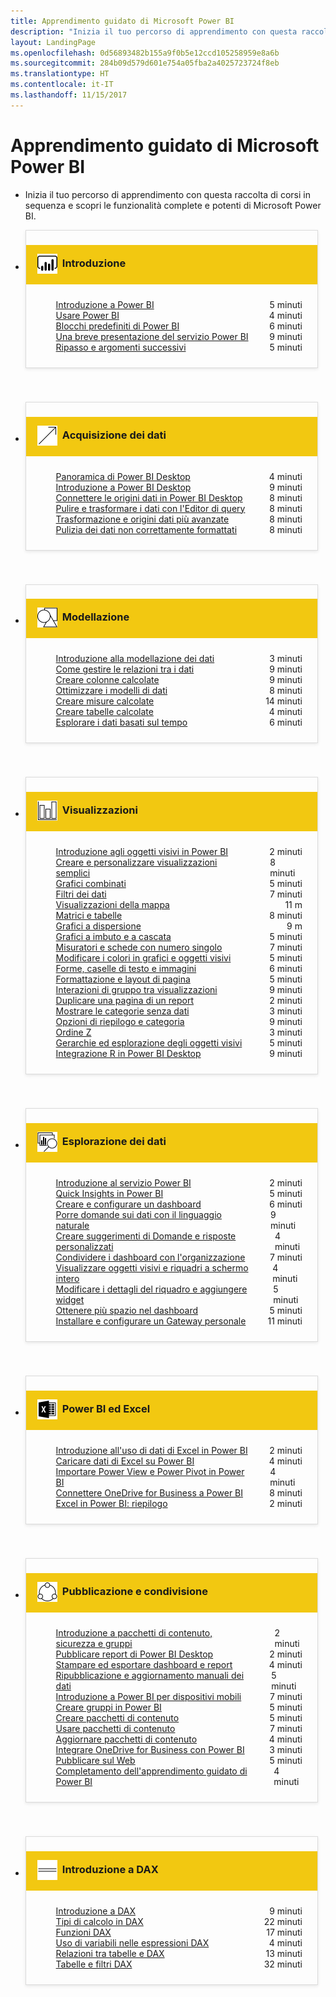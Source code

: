 ```yaml
---
title: Apprendimento guidato di Microsoft Power BI
description: "Inizia il tuo percorso di apprendimento con questa raccolta di corsi in sequenza e scopri le funzionalità complete e potenti di Microsoft Power BI."
layout: LandingPage
ms.openlocfilehash: 0d56893482b155a9f0b5e12ccd105258959e8a6b
ms.sourcegitcommit: 284b09d579d601e754a05fba2a4025723724f8eb
ms.translationtype: HT
ms.contentlocale: it-IT
ms.lasthandoff: 11/15/2017
---
```

<div id="main" class="v2">
    <div class="container">
        <h1>Apprendimento guidato di Microsoft Power BI</h1>
        <ul id="databases" class="cardsL panelContent" style="display: block; margin: 0px;">
          <li class="fullSpan">
              <div class="container intro">
                  <p>Inizia il tuo percorso di apprendimento con questa raccolta di corsi in sequenza e scopri le funzionalità complete e potenti di Microsoft Power BI.</p>
              </div>
          </li>
          <li>
            <div class="cardSize">
                <div class="cardPadding">
                  <div class="card" style="padding: 0 12px 54px 0;">
                      <div class="cardText" style="box-shadow: 0 2px 5px #e8e8e8; border: 1px solid #dbdbdb;">
                          <h3 class="bgdAccent1" style="padding: 8px; display: flex; background: #f2c811; font-weight: bold; border-bottom: 0; margin-bottom: 0; line-height: 42px">
                            <div class="cardImageOuter" style="margin: 0 8px 0 10px;">
                              <div class="cardImage" style="width: 32px;">
                                <img src="media/logo_power-bi.svg" alt="" data-linktype="absolute-path" class="x-hidden-focus" style="position: relative; top: 6px;">
                              </div>
                            </div>
Introduzione </h3>
                          <ul class="noBullet" style="margin: 24px;">
                              <li style="display: flex; justify-content: space-between;">
                                <a class="barLink" href="gettingstarted.yml#step-1">Introduzione a Power BI</a>
                                <span style="margin-left: 32px; align-self: center;">5 minuti</span>
                              </li>
                              <li style="display: flex; justify-content: space-between;">
                                <a class="barLink" href="gettingstarted.yml#step-2">Usare Power BI</a>
                                <span style="margin-left: 32px; align-self: center;">4 minuti</span>
                              </li>
                              <li style="display: flex; justify-content: space-between;">
                                <a class="barLink" href="gettingstarted.yml#step-3">Blocchi predefiniti di Power BI</a>
                                <span style="margin-left: 32px; align-self: center;">6 minuti</span>
                              </li>
                              <li style="display: flex; justify-content: space-between;">
                                <a class="barLink" href="gettingstarted.yml#step-4">Una breve presentazione del servizio Power BI</a>
                                <span style="margin-left: 32px; align-self: center;">9 minuti</span>
                              </li>
                              <li style="display: flex; justify-content: space-between;">
                                <a class="barLink" href="gettingstarted.yml#step-5">Ripasso e argomenti successivi</a>
                                <span style="margin-left: 32px; align-self: center;">5 minuti</span>
                              </li>
                          </ul>
                      </div>
                    </div>
                </div>
            </div>
          </li>
          <li>
            <div class="cardSize">
                <div class="cardPadding">
                  <div class="card" style="padding: 0 12px 54px 0;">
                      <div class="cardText" style="box-shadow: 0 2px 5px #e8e8e8; border: 1px solid #dbdbdb;">
                          <h3 class="bgdAccent1" style="padding: 8px; display: flex; background: #f2c811; font-weight: bold; border-bottom: 0; margin-bottom: 0; line-height: 42px">
                            <div class="cardImageOuter" style="margin: 0 8px 0 10px;">
                              <div class="cardImage" style="width: 32px;">
                                <img src="media/pbi-getting-data.svg" alt="" data-linktype="absolute-path" class="x-hidden-focus" style="position: relative; top: 6px;">
                              </div>
                            </div>
Acquisizione dei dati </h3>
                          <ul class="noBullet" style="margin: 24px;">
                              <li style="display: flex; justify-content: space-between;">
                                <a class="barLink" href="gettingdata.yml#step-1">Panoramica di Power BI Desktop</a>
                                <span style="margin-left: 32px; align-self: center;">4 minuti</span>
                              </li>
                              <li style="display: flex; justify-content: space-between;">
                                <a class="barLink" href="gettingdata.yml#step-2">Introduzione a Power BI Desktop</a>
                                <span style="margin-left: 32px; align-self: center;">9 minuti</span>
                              </li>
                              <li style="display: flex; justify-content: space-between;">
                                <a class="barLink" href="gettingdata.yml#step-3">Connettere le origini dati in Power BI Desktop</a>
                                <span style="margin-left: 32px; align-self: center;">8 minuti</span>
                              </li>
                              <li style="display: flex; justify-content: space-between;">
                                <a class="barLink" href="gettingdata.yml#step-4">Pulire e trasformare i dati con l'Editor di query</a>
                                <span style="margin-left: 32px; align-self: center;">8 minuti</span>
                              </li>
                              <li style="display: flex; justify-content: space-between;">
                                <a class="barLink" href="gettingdata.yml#step-5">Trasformazione e origini dati più avanzate</a>
                                <span style="margin-left: 32px; align-self: center;">8 minuti</span>
                              </li>
                              <li style="display: flex; justify-content: space-between;">
                                <a class="barLink" href="gettingdata.yml#step-6">Pulizia dei dati non correttamente formattati</a>
                                <span style="margin-left: 32px; align-self: center;">8 minuti</span>
                              </li>
                          </ul>
                      </div>
                    </div>
                </div>
            </div>
          </li>
          <li>
            <div class="cardSize">
                <div class="cardPadding">
                  <div class="card" style="padding: 0 12px 54px 0;">
                      <div class="cardText" style="box-shadow: 0 2px 5px #e8e8e8; border: 1px solid #dbdbdb;">
                          <h3 class="bgdAccent1" style="padding: 8px; display: flex; background: #f2c811; font-weight: bold; border-bottom: 0; margin-bottom: 0; line-height: 42px">
                            <div class="cardImageOuter" style="margin: 0 8px 0 10px;">
                              <div class="cardImage" style="width: 32px;">
                                <img src="media/pbi-modeling.svg" alt="" data-linktype="absolute-path" class="x-hidden-focus" style="position: relative; top: 6px;">
                              </div>
                            </div>
Modellazione </h3>
                          <ul class="noBullet" style="margin: 24px;">
                              <li style="display: flex; justify-content: space-between;">
                                <a class="barLink" href="modeling.yml#step-1">Introduzione alla modellazione dei dati</a>
                                <span style="margin-left: 32px; align-self: center;">3 minuti</span>
                              </li>
                              <li style="display: flex; justify-content: space-between;">
                                <a class="barLink" href="modeling.yml#step-2">Come gestire le relazioni tra i dati</a>
                                <span style="margin-left: 32px; align-self: center;">9 minuti</span>
                              </li>
                              <li style="display: flex; justify-content: space-between;">
                                <a class="barLink" href="modeling.yml#step-3">Creare colonne calcolate</a>
                                <span style="margin-left: 32px; align-self: center;">9 minuti</span>
                              </li>
                              <li style="display: flex; justify-content: space-between;">
                                <a class="barLink" href="modeling.yml#step-4">Ottimizzare i modelli di dati</a>
                                <span style="margin-left: 32px; align-self: center;">8 minuti</span>
                              </li>
                              <li style="display: flex; justify-content: space-between;">
                                <a class="barLink" href="modeling.yml#step-5">Creare misure calcolate</a>
                                <span style="margin-left: 32px; align-self: center;">14 minuti</span>
                              </li>
                              <li style="display: flex; justify-content: space-between;">
                                <a class="barLink" href="modeling.yml#step-6">Creare tabelle calcolate</a>
                                <span style="margin-left: 32px; align-self: center;">4 minuti</span>
                              </li>
                              <li style="display: flex; justify-content: space-between;">
                                <a class="barLink" href="modeling.yml#step-7">Esplorare i dati basati sul tempo</a>
                                <span style="margin-left: 32px; align-self: center;">6 minuti</span>
                              </li>
                          </ul>
                      </div>
                    </div>
                </div>
            </div>
          </li>
          <li>
            <div class="cardSize">
                <div class="cardPadding">
                  <div class="card" style="padding: 0 12px 54px 0;">
                      <div class="cardText" style="box-shadow: 0 2px 5px #e8e8e8; border: 1px solid #dbdbdb;">
                          <h3 class="bgdAccent1" style="padding: 8px; display: flex; background: #f2c811; font-weight: bold; border-bottom: 0; margin-bottom: 0; line-height: 42px">
                            <div class="cardImageOuter" style="margin: 0 8px 0 10px;">
                              <div class="cardImage" style="width: 32px;">
                                <img src="media/pbi-visualizations.svg" alt="" data-linktype="absolute-path" class="x-hidden-focus" style="position: relative; top: 6px;">
                              </div>
                            </div>
Visualizzazioni </h3>
                          <ul class="noBullet" style="margin: 24px;">
                              <li style="display: flex; justify-content: space-between;">
                                <a class="barLink" href="visualizations.yml#step-1">Introduzione agli oggetti visivi in Power BI</a>
                                <span style="margin-left: 32px; align-self: center;">2 minuti</span>
                              </li>
                              <li style="display: flex; justify-content: space-between;">
                                <a class="barLink" href="visualizations.yml#step-2">Creare e personalizzare visualizzazioni semplici</a>
                                <span style="margin-left: 32px; align-self: center;">8 minuti</span>
                              </li>
                              <li style="display: flex; justify-content: space-between;">
                                <a class="barLink" href="visualizations.yml#step-3">Grafici combinati</a>
                                <span style="margin-left: 32px; align-self: center;">5 minuti</span>
                              </li>
                              <li style="display: flex; justify-content: space-between;">
                                <a class="barLink" href="visualizations.yml#step-4">Filtri dei dati</a>
                                <span style="margin-left: 32px; align-self: center;">7 minuti</span>
                              </li>
                              <li style="display: flex; justify-content: space-between;">
                                <a class="barLink" href="visualizations.yml#step-5">Visualizzazioni della mappa</a>
                                <span style="margin-left: 32px; align-self: center;">11 m</span>
                              </li>
                              <li style="display: flex; justify-content: space-between;">
                                <a class="barLink" href="visualizations.yml#step-6">Matrici e tabelle</a>
                                <span style="margin-left: 32px; align-self: center;">8 minuti</span>
                              </li>
                              <li style="display: flex; justify-content: space-between;">
                                <a class="barLink" href="visualizations.yml#step-7">Grafici a dispersione</a>
                                <span style="margin-left: 32px; align-self: center;">9 m</span>
                              </li>
                              <li style="display: flex; justify-content: space-between;">
                                <a class="barLink" href="visualizations.yml#step-8">Grafici a imbuto e a cascata</a>
                                <span style="margin-left: 32px; align-self: center;">5 minuti</span>
                              </li>
                              <li style="display: flex; justify-content: space-between;">
                                <a class="barLink" href="visualizations.yml#step-9">Misuratori e schede con numero singolo</a>
                                <span style="margin-left: 32px; align-self: center;">7 minuti</span>
                              </li>
                              <li style="display: flex; justify-content: space-between;">
                                <a class="barLink" href="visualizations.yml#step-10">Modificare i colori in grafici e oggetti visivi</a>
                                <span style="margin-left: 32px; align-self: center;">5 minuti</span>
                              </li>
                              <li style="display: flex; justify-content: space-between;">
                                <a class="barLink" href="visualizations.yml#step-11">Forme, caselle di testo e immagini</a>
                                <span style="margin-left: 32px; align-self: center;">6 minuti</span>
                              </li>
                              <li style="display: flex; justify-content: space-between;">
                                <a class="barLink" href="visualizations.yml#step-12">Formattazione e layout di pagina</a>
                                <span style="margin-left: 32px; align-self: center;">5 minuti</span>
                              </li>
                              <li style="display: flex; justify-content: space-between;">
                                <a class="barLink" href="visualizations.yml#step-13">Interazioni di gruppo tra visualizzazioni</a>
                                <span style="margin-left: 32px; align-self: center;">9 minuti</span>
                              </li>
                              <li style="display: flex; justify-content: space-between;">
                                <a class="barLink" href="visualizations.yml#step-14">Duplicare una pagina di un report</a>
                                <span style="margin-left: 32px; align-self: center;">2 minuti</span>
                              </li>
                              <li style="display: flex; justify-content: space-between;">
                                <a class="barLink" href="visualizations.yml#step-15">Mostrare le categorie senza dati</a>
                                <span style="margin-left: 32px; align-self: center;">3 minuti</span>
                              </li>
                              <li style="display: flex; justify-content: space-between;">
                                <a class="barLink" href="visualizations.yml#step-16">Opzioni di riepilogo e categoria</a>
                                <span style="margin-left: 32px; align-self: center;">9 minuti</span>
                              </li>
                              <li style="display: flex; justify-content: space-between;">
                                <a class="barLink" href="visualizations.yml#step-17">Ordine Z</a>
                                <span style="margin-left: 32px; align-self: center;">3 minuti</span>
                              </li>
                              <li style="display: flex; justify-content: space-between;">
                                <a class="barLink" href="visualizations.yml#step-18">Gerarchie ed esplorazione degli oggetti visivi</a>
                                <span style="margin-left: 32px; align-self: center;">5 minuti</span>
                              </li>
                              <li style="display: flex; justify-content: space-between;">
                                <a class="barLink" href="visualizations.yml#step-19">Integrazione R in Power BI Desktop</a>
                                <span style="margin-left: 32px; align-self: center;">9 minuti</span>
                              </li>
                          </ul>
                      </div>
                    </div>
                </div>
            </div>
          </li>
          <li>
            <div class="cardSize">
                <div class="cardPadding">
                  <div class="card" style="padding: 0 12px 54px 0;">
                      <div class="cardText" style="box-shadow: 0 2px 5px #e8e8e8; border: 1px solid #dbdbdb;">
                          <h3 class="bgdAccent1" style="padding: 8px; display: flex; background: #f2c811; font-weight: bold; border-bottom: 0; margin-bottom: 0; line-height: 42px">
                            <div class="cardImageOuter" style="margin: 0 8px 0 10px;">
                              <div class="cardImage" style="width: 32px;">
                                <img src="media/pbi-exploring-data.svg" alt="" data-linktype="absolute-path" class="x-hidden-focus" style="position: relative; top: 6px;">
                              </div>
                            </div>
Esplorazione dei dati </h3>
                          <ul class="noBullet" style="margin: 24px;">
                              <li style="display: flex; justify-content: space-between;">
                                <a class="barLink" href="exploringdata.yml#step-1">Introduzione al servizio Power BI</a>
                                <span style="margin-left: 32px; align-self: center;">2 minuti</span>
                              </li>
                              <li style="display: flex; justify-content: space-between;">
                                <a class="barLink" href="exploringdata.yml#step-2">Quick Insights in Power BI</a>
                                <span style="margin-left: 32px; align-self: center;">5 minuti</span>
                              </li>
                              <li style="display: flex; justify-content: space-between;">
                                <a class="barLink" href="exploringdata.yml#step-3">Creare e configurare un dashboard</a>
                                <span style="margin-left: 32px; align-self: center;">6 minuti</span>
                              </li>
                              <li style="display: flex; justify-content: space-between;">
                                <a class="barLink" href="exploringdata.yml#step-4">Porre domande sui dati con il linguaggio naturale</a>
                                <span style="margin-left: 32px; align-self: center;">9 minuti</span>
                              </li>
                              <li style="display: flex; justify-content: space-between;">
                                <a class="barLink" href="exploringdata.yml#step-5">Creare suggerimenti di Domande e risposte personalizzati</a>
                                <span style="margin-left: 32px; align-self: center;">4 minuti</span>
                              </li>
                              <li style="display: flex; justify-content: space-between;">
                                <a class="barLink" href="exploringdata.yml#step-6">Condividere i dashboard con l'organizzazione</a>
                                <span style="margin-left: 32px; align-self: center;">7 minuti</span>
                              </li>
                              <li style="display: flex; justify-content: space-between;">
                                <a class="barLink" href="exploringdata.yml#step-7">Visualizzare oggetti visivi e riquadri a schermo intero</a>
                                <span style="margin-left: 32px; align-self: center;">4 minuti</span>
                              </li>
                              <li style="display: flex; justify-content: space-between;">
                                <a class="barLink" href="exploringdata.yml#step-8">Modificare i dettagli del riquadro e aggiungere widget</a>
                                <span style="margin-left: 32px; align-self: center;">5 minuti</span>
                              </li>
                              <li style="display: flex; justify-content: space-between;">
                                <a class="barLink" href="exploringdata.yml#step-9">Ottenere più spazio nel dashboard</a>
                                <span style="margin-left: 32px; align-self: center;">5 minuti</span>
                              </li>
                              <li style="display: flex; justify-content: space-between;">
                                <a class="barLink" href="exploringdata.yml#step-10">Installare e configurare un Gateway personale</a>
                                <span style="margin-left: 32px; align-self: center;">11 minuti</span>
                              </li>
                          </ul>
                      </div>
                    </div>
                </div>
            </div>
          </li>
          <li>
            <div class="cardSize">
                <div class="cardPadding">
                  <div class="card" style="padding: 0 12px 54px 0;">
                      <div class="cardText" style="box-shadow: 0 2px 5px #e8e8e8; border: 1px solid #dbdbdb;">
                          <h3 class="bgdAccent1" style="padding: 8px; display: flex; background: #f2c811; font-weight: bold; border-bottom: 0; margin-bottom: 0; line-height: 42px">
                            <div class="cardImageOuter" style="margin: 0 8px 0 10px;">
                              <div class="cardImage" style="width: 32px;">
                                <img src="media/logo_excel-blk.svg" alt="" data-linktype="absolute-path" class="x-hidden-focus" style="position: relative; top: 6px;">
                              </div>
                            </div>
Power BI ed Excel </h3>
                          <ul class="noBullet" style="margin: 24px;">
                              <li style="display: flex; justify-content: space-between;">
                                <a class="barLink" href="powerbiandexcel.yml#step-1">Introduzione all'uso di dati di Excel in Power BI</a>
                                <span style="margin-left: 32px; align-self: center;">2 minuti</span>
                              </li>
                              <li style="display: flex; justify-content: space-between;">
                                <a class="barLink" href="powerbiandexcel.yml#step-2">Caricare dati di Excel su Power BI</a>
                                <span style="margin-left: 32px; align-self: center;">4 minuti</span>
                              </li>
                              <li style="display: flex; justify-content: space-between;">
                                <a class="barLink" href="powerbiandexcel.yml#step-3">Importare Power View e Power Pivot in Power BI</a>
                                <span style="margin-left: 32px; align-self: center;">4 minuti</span>
                              </li>
                              <li style="display: flex; justify-content: space-between;">
                                <a class="barLink" href="powerbiandexcel.yml#step-4">Connettere OneDrive for Business a Power BI</a>
                                <span style="margin-left: 32px; align-self: center;">8 minuti</span>
                              </li>
                              <li style="display: flex; justify-content: space-between;">
                                <a class="barLink" href="powerbiandexcel.yml#step-5">Excel in Power BI: riepilogo</a>
                                <span style="margin-left: 32px; align-self: center;">2 minuti</span>
                              </li>
                          </ul>
                      </div>
                    </div>
                </div>
            </div>
          </li>
          <li>
            <div class="cardSize">
                <div class="cardPadding">
                  <div class="card" style="padding: 0 12px 54px 0;">
                      <div class="cardText" style="box-shadow: 0 2px 5px #e8e8e8; border: 1px solid #dbdbdb;">
                          <h3 class="bgdAccent1" style="padding: 8px; display: flex; background: #f2c811; font-weight: bold; border-bottom: 0; margin-bottom: 0; line-height: 42px">
                            <div class="cardImageOuter" style="margin: 0 8px 0 10px;">
                              <div class="cardImage" style="width: 32px;">
                                <img src="media/pbi-pub-sharing.svg" alt="" data-linktype="absolute-path" class="x-hidden-focus" style="position: relative; top: 6px;">
                              </div>
                            </div>
Pubblicazione e condivisione </h3>
                          <ul class="noBullet" style="margin: 24px;">
                              <li style="display: flex; justify-content: space-between;">
                                <a class="barLink" href="publishingandsharing.yml#step-1">Introduzione a pacchetti di contenuto, sicurezza e gruppi</a>
                                <span style="margin-left: 32px; align-self: center;">2 minuti</span>
                              </li>
                              <li style="display: flex; justify-content: space-between;">
                                <a class="barLink" href="publishingandsharing.yml#step-2">Pubblicare report di Power BI Desktop</a>
                                <span style="margin-left: 32px; align-self: center;">2 minuti</span>
                              </li>
                              <li style="display: flex; justify-content: space-between;">
                                <a class="barLink" href="publishingandsharing.yml#step-3">Stampare ed esportare dashboard e report</a>
                                <span style="margin-left: 32px; align-self: center;">4 minuti</span>
                              </li>
                              <li style="display: flex; justify-content: space-between;">
                                <a class="barLink" href="publishingandsharing.yml#step-4">Ripubblicazione e aggiornamento manuali dei dati</a>
                                <span style="margin-left: 32px; align-self: center;">5 minuti</span>
                              </li>
                              <li style="display: flex; justify-content: space-between;">
                                <a class="barLink" href="publishingandsharing.yml#step-5">Introduzione a Power BI per dispositivi mobili</a>
                                <span style="margin-left: 32px; align-self: center;">7 minuti</span>
                              </li>
                              <li style="display: flex; justify-content: space-between;">
                                <a class="barLink" href="publishingandsharing.yml#step-6">Creare gruppi in Power BI</a>
                                <span style="margin-left: 32px; align-self: center;">5 minuti</span>
                              </li>
                              <li style="display: flex; justify-content: space-between;">
                                <a class="barLink" href="publishingandsharing.yml#step-7">Creare pacchetti di contenuto</a>
                                <span style="margin-left: 32px; align-self: center;">5 minuti</span>
                              </li>
                              <li style="display: flex; justify-content: space-between;">
                                <a class="barLink" href="publishingandsharing.yml#step-8">Usare pacchetti di contenuto</a>
                                <span style="margin-left: 32px; align-self: center;">7 minuti</span>
                              </li>
                              <li style="display: flex; justify-content: space-between;">
                                <a class="barLink" href="publishingandsharing.yml#step-9">Aggiornare pacchetti di contenuto</a>
                                <span style="margin-left: 32px; align-self: center;">4 minuti</span>
                              </li>
                              <li style="display: flex; justify-content: space-between;">
                                <a class="barLink" href="publishingandsharing.yml#step-10">Integrare OneDrive for Business con Power BI</a>
                                <span style="margin-left: 32px; align-self: center;">3 minuti</span>
                              </li>
                              <li style="display: flex; justify-content: space-between;">
                                <a class="barLink" href="publishingandsharing.yml#step-11">Pubblicare sul Web</a>
                                <span style="margin-left: 32px; align-self: center;">5 minuti</span>
                              </li>
                              <li style="display: flex; justify-content: space-between;">
                                <a class="barLink" href="publishingandsharing.yml#step-12">Completamento dell'apprendimento guidato di Power BI</a>
                                <span style="margin-left: 32px; align-self: center;">4 minuti</span>
                              </li>
                          </ul>
                      </div>
                    </div>
                </div>
            </div>
          </li>
          <li>
            <div class="cardSize">
                <div class="cardPadding">
                  <div class="card" style="padding: 0 12px 54px 0;">
                      <div class="cardText" style="box-shadow: 0 2px 5px #e8e8e8; border: 1px solid #dbdbdb;">
                          <h3 class="bgdAccent1" style="padding: 8px; display: flex; background: #f2c811; font-weight: bold; border-bottom: 0; margin-bottom: 0; line-height: 42px">
                            <div class="cardImageOuter" style="margin: 0 8px 0 10px;">
                              <div class="cardImage" style="width: 32px;">
                                <img src="media/pbi-dax-intro.svg" alt="" data-linktype="absolute-path" class="x-hidden-focus" style="position: relative; top: 6px;">
                              </div>
                            </div>
Introduzione a DAX </h3>
                          <ul class="noBullet" style="margin: 24px;">
                              <li style="display: flex; justify-content: space-between;">
                                <a class="barLink" href="introductiontodax.yml#step-1">Introduzione a DAX</a>
                                <span style="margin-left: 32px; align-self: center;">9 minuti</span>
                              </li>
                              <li style="display: flex; justify-content: space-between;">
                                <a class="barLink" href="introductiontodax.yml#step-2">Tipi di calcolo in DAX</a>
                                <span style="margin-left: 32px; align-self: center;">22 minuti</span>
                              </li>
                              <li style="display: flex; justify-content: space-between;">
                                <a class="barLink" href="introductiontodax.yml#step-3">Funzioni DAX</a>
                                <span style="margin-left: 32px; align-self: center;">17 minuti</span>
                              </li>
                              <li style="display: flex; justify-content: space-between;">
                                <a class="barLink" href="introductiontodax.yml#step-4">Uso di variabili nelle espressioni DAX</a>
                                <span style="margin-left: 32px; align-self: center;">4 minuti</span>
                              </li>
                              <li style="display: flex; justify-content: space-between;">
                                <a class="barLink" href="introductiontodax.yml#step-5">Relazioni tra tabelle e DAX</a>
                                <span style="margin-left: 32px; align-self: center;">13 minuti</span>
                              </li>
                              <li style="display: flex; justify-content: space-between;">
                                <a class="barLink" href="introductiontodax.yml#step-6">Tabelle e filtri DAX</a>
                                <span style="margin-left: 32px; align-self: center;">32 minuti</span>
                              </li>
                          </ul>
                      </div>
                    </div>
                </div>
            </div>
          </li>
      </ul>
    </div>
</div>